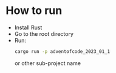 # How to run

* Install Rust
* Go to the root directory
* Run:
  ```bash
  cargo run -p adventofcode_2023_01_1
  ```
  or other sub-project name